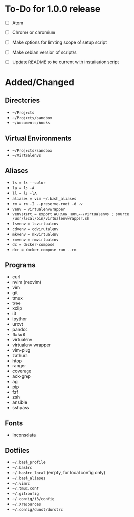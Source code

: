 To-Do for 1.0.0 release
=======================

- [ ] Atom
- [ ] Chrome or chromium
- [ ] Make options for limiting scope of setup script
- [ ] Make debian version of script/s
- [ ] Update README to be current with installation script


Added/Changed
=============

Directories
-----------

* ``~/Projects``
* ``~/Projects/sandbox``
* ``~/Documents/Books``

Virtual Environments
--------------------

* ``~/Projects/sandbox``
* ``~/Virtualenvs``

Aliases
-------

* ``ls = ls --color``
* ``la = ls -A``
* ``ll = ls -lA``
* ``aliases = vim ~/.bash_aliases``
* ``rm = rm -I --preserve-root -d -v``
* ``venv = virtualenvwrapper``
* ``venvstart = export WORKON_HOME=~/Virtualenvs ; source /usr/local/bin/virtualenvwrapper.sh``
* ``lsvenv = lsvirtualenv``
* ``cdvenv = cdvirutalenv``
* ``mkvenv = mkvirtualenv``
* ``rmvenv = rmvirtualenv``
* ``dc = docker-compose``
* ``dcr = docker-compose run --rm``

Programs
--------

* curl
* nvim (neovim)
* vim
* git
* tmux
* tree
* xclip
* i3
* ipython
* urxvt
* pandoc
* flake8
* virtualenv
* virtualenv wrapper
* vim-plug
* zathura
* htop
* ranger
* coverage
* ack-grep
* ag
* pip
* fzf
* zsh
* ansible
* sshpass

Fonts
-----

* Inconsolata

Dotfiles
--------

* ``~/.bash_profile``
* ``~/.bashrc``
* ``~/.bashrc_local`` (empty, for local config only)
* ``~/.bash_aliases``
* ``~/.vimrc``
* ``~/.tmux.conf``
* ``~/.gitconfig``
* ``~/.config/i3/config``
* ``~/.Xresources``
* ``~/.config/dunst/dunstrc``
